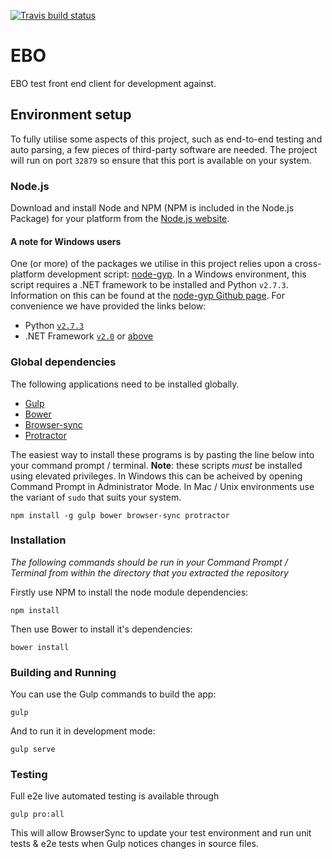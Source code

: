 [![Travis build status](https://api.travis-ci.org/thatAKGuy/EBO.svg?branch=master)](https://travis-ci.org/thatAKGuy/EBO)

EBO
===

EBO test front end client for development against. 

## Environment setup

To fully utilise some aspects of this project, such as end-to-end testing and auto parsing, a few pieces of third-party software are needed. The project will run on port `32879` so ensure that this port is available on your system.

### Node.js

Download and install Node and NPM (NPM is included in the Node.js Package) for your platform from the [Node.js website](http://nodejs.org/download/).

#### A note for Windows users

One (or more) of the packages we utilise in this project relies upon a cross-platform development script: [node-gyp](https://github.com/TooTallNate/node-gyp). In a Windows environment, this script requires a .NET framework to be installed and Python `v2.7.3`. Information on this can be found at the [node-gyp Github page](https://github.com/TooTallNate/node-gyp).
For convenience we have provided the links below:

* Python [`v2.7.3`](http://www.python.org/download/releases/2.7.3#download)
* .NET Framework [`v2.0`](http://www.microsoft.com/en-gb/download/details.aspx?id=1639) or [above](http://www.microsoft.com/net/downloads)

### Global dependencies

The following applications need to be installed globally. 

* [Gulp](https://github.com/gulpjs/gulp)
* [Bower](https://github.com/bower/bower)
* [Browser-sync](https://github.com/shakyShane/browser-sync)
* [Protractor](https://github.com/angular/protractor)

The easiest way to install these programs is by pasting the line below into your command prompt / terminal. **Note**: these scripts *must* be installed using elevated privileges. In Windows this can be acheived by opening Command Prompt in Administrator Mode. In Mac / Unix environments use the variant of `sudo` that suits your system.

```
npm install -g gulp bower browser-sync protractor
```

### Installation

*The following commands should be run in your Command Prompt / Terminal from within the directory that you extracted the repository*

Firstly use NPM to install the node module dependencies:

```
npm install
```

Then use Bower to install it's dependencies:

```
bower install
```

### Building and Running

You can use the Gulp commands to build the app:

```
gulp
```

And to run it in development mode:

```
gulp serve
```

### Testing

Full e2e live automated testing is available through

```
gulp pro:all
```
This will allow BrowserSync to update your test environment and run unit tests & e2e tests when Gulp notices changes in source files.
